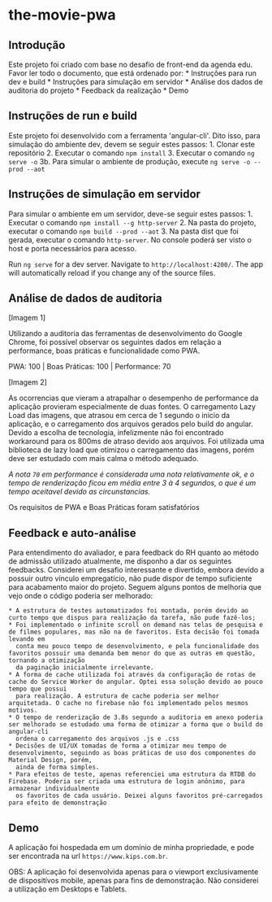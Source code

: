 # the-movie-pwa

## Introdução

Este projeto foi criado com base no desafio de front-end da agenda edu. Favor ler todo o documento, que está ordenado por:
    * Instruções para run dev e build
    * Instruções para simulação em servidor
    * Análise dos dados de auditoria do projeto
    * Feedback da realização
    * Demo

## Instruções de run e build

Este projeto foi desenvolvido com a ferramenta 'angular-cli'. Dito isso, para simulação do ambiente dev, devem se seguir estes passos:
    1. Clonar este repositório
    2. Executar o comando `npm install`
    3. Executar o comando `ng serve -o`
    3b. Para simular o ambiente de produção, execute `ng serve -o --prod --aot`

## Instruções de simulação em servidor

Para simular o ambiente em um servidor, deve-se seguir estes passos:
    1. Executar o comando `npm install --g http-server`
    2. Na pasta do projeto, executar o comando `npm build --prod --aot`
    3. Na pasta dist que foi gerada, executar o comando `http-server`. No console poderá ser visto o host e porta necessários para acesso.

Run `ng serve` for a dev server. Navigate to `http://localhost:4200/`. The app will automatically reload if you change any of the source files.

## Análise de dados de auditoria

[Imagem 1]

Utilizando a auditoria das ferramentas de desenvolvimento do Google Chrome, foi possível observar os seguintes dados em relação a performance, boas práticas e
funcionalidade como PWA.

PWA: 100 | Boas Práticas: 100 | Performance: 70

[Imagem 2]

As ocorrencias que vieram a atrapalhar o desempenho de performance da aplicação provieram especialmente de duas fontes. O carregamento Lazy Load das imagens, que atrasou
em cerca de 1 segundo o inicio da aplicação, e o carregamento dos arquivos gerados pelo build do angular. Devido a escolha de tecnologia, infelizmente não foi encontrado
workaround para os 800ms de atraso devido aos arquivos. Foi utilizada uma biblioteca de lazy load que otimizou o carregamento das imagens, porém deve ser estudado com 
mais calma o método adequado.

*A nota `70` em performance é considerada uma nota relativamente ok, e o tempo de renderização ficou em média entre 3 à 4 segundos, o que é um tempo aceitavel devido as circunstancias.*

Os requisitos de PWA e Boas Práticas foram satisfatórios

## Feedback e auto-análise

Para entendimento do avaliador, e para feedback do RH quanto ao método de admissão utilizado atualmente, me disponho a dar os seguintes feedbacks. Considerei um desafio interessante e divertido, embora devido a possuir outro vínculo empregatício, não pude dispor de tempo suficiente para acabamento maior do projeto. Seguem alguns pontos
de melhoria que vejo onde o código poderia ser melhorado:
    
    * A estrutura de testes automatizados foi montada, porém devido ao curto tempo que dispus para realização da tarefa, não pude fazê-los;
    * Foi implementado o infinite scroll on demand nas telas de pesquisa e de filmes populares, mas não na de favoritos. Esta decisão foi tomada levando em
      conta meu pouco tempo de desenvolvimento, e pela funcionalidade dos favoritos possuir uma demanda bem menor do que as outras em questão, tornando a otimização
      da paginação inicialmente irrelevante.
    * A forma de cache utilizada foi através da configuração de rotas de cache do Service Worker do angular. Optei essa solução devido ao pouco tempo que possui
      para realização. A estrutura de cache poderia ser melhor arquitetada. O cache no firebase não foi implementado pelos mesmos motivos.
    * O tempo de renderização de 3.8s segundo a auditoria em anexo poderia ser melhorado se estudado uma forma de otimizar a forma que o build do angular-cli
      ordena o carregamento dos arquivos .js e .css
    * Decisões de UI/UX tomadas de forma a otimizar meu tempo de desenvolvimento, seguindo as boas práticas de uso dos componentes do Material Design, porém,
      ainda de forma simples.
    * Para efeitos de teste, apenas referenciei uma estrutura da RTDB do Firebase. Poderia ser criada uma estrutura de login anônimo, para armazenar individualmente
      os favoritos de cada usuário. Deixei alguns favoritos pré-carregados para efeito de demonstração

## Demo

A aplicação foi hospedada em um domínio de minha propriedade, e pode ser encontrada na url `https://www.kips.com.br`. 

OBS: A aplicação foi desenvolvida apenas para o viewport exclusivamente de dispositívos mobile, apenas para fins de demonstração. Não considerei a utilização em Desktops e Tablets.
